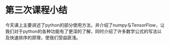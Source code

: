 # 第三次课程小结

今天课上主要讲述了python的部分使用方法，并介绍了numpy与TensorFlow，让我们对于python的各种功能有了更深的了解，同时介绍了许多数学公式的写法以及快速排序的原理，使我们受益匪浅。
